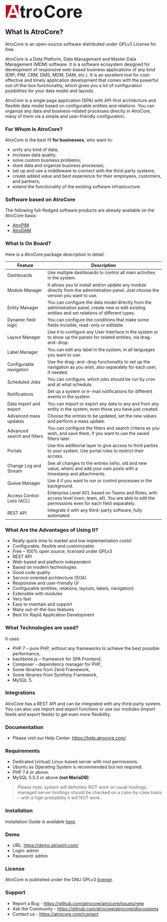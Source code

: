 ![logo](_assets/AtroCore_logo_color_248.png)

## What Is AtroCore?

AtroCore is an open-source software distributed under GPLv3 License for free. 

AtroCore is a Data Platform, Data Management and Master Data Management (MDM) software. It is a software ecosystem designed for development of responsive web-based business applications of any kind (ERP, PIM, CRM, DMS, MDM, DAM, etc.). It is an excellent tool for cost-effective and timely application development that comes with the powerful out-of-the-box functionality, which gives you a lot of configuration posibilities for your data model and layouts.

AtroCore is a single page application (SPA) with API-first architecture and flexible data model based on configurable entities and relations. You can organize any data and business-related processes directly in AtroCore, many of them via a simple and user-friendly configuration.

### For Whom Is AtroCore?

AtroCore is the best fit **for businesses**, who want to:

* unify any kind of data;
* increase data quality;
* solve custom business problems;
* store data and organize business processes;
* set up and use a middleware to connect with the third-party systems;
* create added value and best experience for their employees, customers, and partners;
* extend the functionality of the existing software infrastructure.

### Software based on AtroCore

The following full-fledged software products are already available on the AtroCore basis:
* [AtroPIM](https://github.com/atrocore/atropim)
* [AtroDAM](https://github.com/atrocore/atrodam)


### What Is On Board?

Here is a AtroCore package description in detail:

| Feature                     | Description                                                   |
| --------------------------- | ------------------------------------------------------------ |
| Dashboards                  | Use multiple dashboards to control all main activities in the system. |
| Module Manager              | It allows you to install and/or update any module directly from the administration panel. Just choose the version you want to use. |
| Entity Manager              | You can configure the data model directly from the administration panel, create new or edit existing entities and set relations of different types. |
| Dynamic field logic         | You can configure the conditions that make some fields invisible, read-only or editable. |
| Layout Manager              | Use it to configure any User Interface in the system or to show up the panels for related entities, via drag-and-drop. |
| Label Manager               | You can edit any label in the system, in all languages you want to use. |
| Configurable navigation     | Use the drag-and-drop functionality to set up the navigation as you wish, also separately for each user, if needed. |
| Scheduled Jobs              | You can configure, which jobs should be run by cron and at what schedule. |
| Notifications               | Set up a system or e-mail notifications for different events in the system. |
| Data import and export      | You can import or export any data to any and from any entity in the system, even those you have just created. |
| Advanced mass updates       | Choose the entries to be updated, set the new values and perform a mass update. |
| Advanced search and filters | You can configure the filters and search criteria as you wish, and save them, if you want to use the saved filters later. |
| Portals                     | Use this additional layer to give access to third parties to your system. Use portal roles to restrict their access. |
| Change Log and Stream       | See all changes to the entries (who, old and new value, when) and add your own posts with a timestamp and attachments. |
| Queue Manager               | Use it if you want to run or control processes in the background. |
| Access Control Lists (ACL)  | Enterprise Level ACL based on Teams and Roles, with access level (own, team, all). You are able to edit the permissions even for each field separately. |
| REST API                    | Integrate it with any third-party software, fully automated. |

### What Are the Advantages of Using It?

* Really quick time to market and low implementation costs!
* Configurable, flexible and customizable
* Free – 100% open source, licensed under GPLv3
* REST API
* Web-based and platform independent
* Based on modern technologies
* Good code quality
* Service-oriented architecture (SOA)
* Responsive and user-friendly UI
* Configurable (entities, relations, layouts, labels, navigation)
* Extensible with modules
* Very fast
* Easy to maintain and support
* Many out-of-the-box features
* Best for Rapid Application Development

### What Technologies are used?

It uses:

* PHP 7 – pure PHP, without any frameworks to achieve the best possible performance,
* backbone.js – framework for SPA Frontend,
* Composer – dependency manager for PHP,
* Some libraries from Zend Framework,
* Some libraries from Symfony Framework,
* MySQL 5.

### Integrations

AtroCore has a REST API and can be integrated with any third-party system. You can also use import and export functions or use our modules (import feeds and export feeds) to get even more flexibility.

### Documentation

- Please visit our Help Center: https://help.atrocore.com/

### Requirements

* Dedicated (virtual) Linux-based server with root permissions. 
* Ubuntu as Operating System is recommended but not required.
* PHP 7.4 or above.
* MySQL 5.5.3 or above **(not MariaDB)**.

> Please note, system will definitely NOT work on usual hostings, managed server hostings should be checked on a case-by-case basis – with a high probability it will NOT work.

### Installation

Installation Guide is available [here](https://github.com/atrocore/docs/blob/master/atrocore/admin-guide/installation.md).

### Demo
- URL: https://demo.atropim.com/
- Login: admin
- Password: admin

### License

AtroCore is published under the GNU GPLv3 [license](LICENSE.txt).

### Support

- Report a Bug - https://github.com/atrocore/atrocore/issues/new
- Ask the Community - https://github.com/atrocore/atrocore/discussions
- Сontact us - https://atrocore.com/contact
